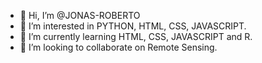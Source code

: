 - 👋 Hi, I’m @JONAS-ROBERTO
- 👀 I’m interested in PYTHON, HTML, CSS, JAVASCRIPT.
- 🌱 I’m currently learning HTML, CSS, JAVASCRIPT and R.
- 💞️ I’m looking to collaborate on Remote Sensing.

<!---
JONAS-ROBERTO/JONAS-ROBERTO is a ✨ special ✨ repository because its `README.md` (this file) appears on your GitHub profile.
You can click the Preview link to take a look at your changes.
--->
